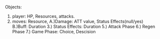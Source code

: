 Objects: 
1) player: HP, Resources, attacks.
2) moves: Resource,
  A.)Damage: ATT value, Status Effects(null/yes)
  B.)Buff: Duration
3.) Status Effects: Duration
5.) Attack Phase
6.) Regen Phase
7.) Game Phase: Choice, Descision

